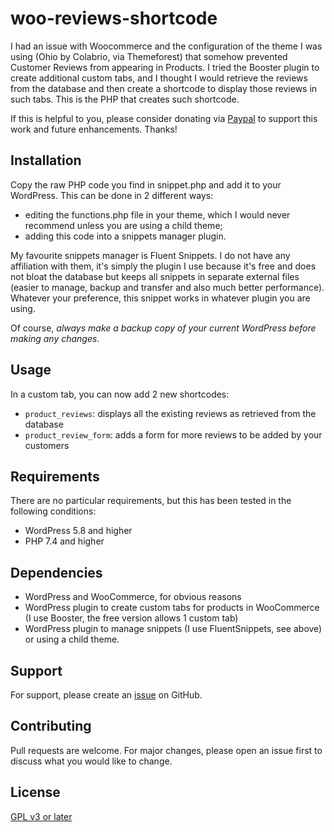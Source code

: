 # woo-reviews-shortcode

I had an issue with Woocommerce and the configuration of the theme I was using (Ohio by Colabrio, via Themeforest) that somehow prevented Customer Reviews from appearing in Products.
I tried the Booster plugin to create additional custom tabs, and I thought I would retrieve the reviews from the database and then create a shortcode to display those reviews in such tabs. 
This is the PHP that creates such shortcode. 

If this is helpful to you, please consider donating via [Paypal](https://paypal.me/fabienbutazzi) to support this work and future enhancements. Thanks!

## Installation

Copy the raw PHP code you find in snippet.php and add it to your WordPress. This can be done in 2 different ways: 
- editing the functions.php file in your theme, which I would never recommend unless you are using a child theme; 
- adding this code into a snippets manager plugin.

My favourite snippets manager is Fluent Snippets. I do not have any affiliation with them, it's simply the plugin I use because it's free and does not bloat the database but keeps all snippets in separate external files (easier to manage, backup and transfer and also much better performance). Whatever your preference, this snippet works in whatever plugin you are using.

Of course, *always make a backup copy of your current WordPress before making any changes*.

## Usage

In a custom tab, you can now add 2 new shortcodes:
- `product_reviews`: displays all the existing reviews as retrieved from the database
- `product_review_form`: adds a form for more reviews to be added by your customers

## Requirements

There are no particular requirements, but this has been tested in the following conditions:
- WordPress 5.8 and higher
- PHP 7.4 and higher

## Dependencies

- WordPress and WooCommerce, for obvious reasons
- WordPress plugin to create custom tabs for products in WooCommerce (I use Booster, the free version allows 1 custom tab)
- WordPress plugin to manage snippets (I use FluentSnippets, see above) or using a child theme.

## Support

For support, please create an [issue](https://github.com/fabienb/woo-reviews-shortcode/issues) on GitHub.

## Contributing

Pull requests are welcome. For major changes, please open an issue first to discuss what you would like to change.

## License

[GPL v3 or later](https://www.gnu.org/licenses/gpl-3.0.html)
